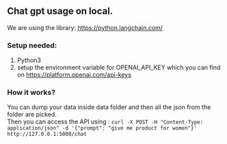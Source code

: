 ## Chat gpt usage on local.  
We are using the library: https://python.langchain.com/ <br> 

### Setup needed: 
1. Python3 
2. setup the environment variable for OPENAI_API_KEY which you can find on https://platform.openai.com/api-keys

### How it works? 
You can dump your data inside data folder and then all the json from the folder are picked.<br>
Then you can access the API using : 
``
curl -X POST -H "Content-Type: application/json" -d '{"prompt": "give me product for women"}' http://127.0.0.1:5000/chat
``

